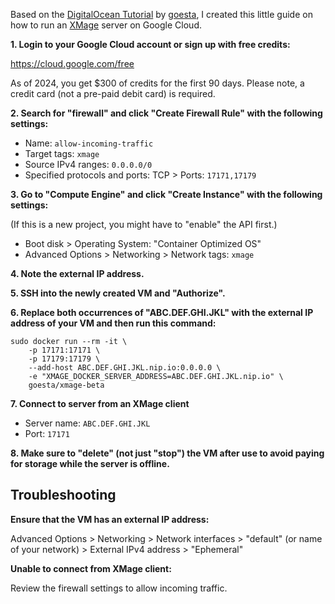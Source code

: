 Based on the [DigitalOcean Tutorial](https://github.com/goesta/docker-xmage-alpine/wiki/DigitalOcean-Tutorial) by [goesta](https://github.com/goesta), I created this little guide on how to run an [XMage](http://xmage.today/) server on Google Cloud.

__1. Login to your Google Cloud account or sign up with free credits:__ 

https://cloud.google.com/free

As of 2024, you get $300 of credits for the first 90 days. Please note, a credit card (not a pre-paid debit card) is required.

__2. Search for "firewall" and click "Create Firewall Rule" with the following settings:__
* Name: `allow-incoming-traffic`
* Target tags: `xmage`
* Source IPv4 ranges: `0.0.0.0/0`
* Specified protocols and ports: TCP > Ports: `17171,17179`

__3. Go to "Compute Engine" and click "Create Instance" with the following settings:__ 

(If this is a new project, you might have to "enable" the API first.)

* Boot disk > Operating System: "Container Optimized OS"
* Advanced Options > Networking > Network tags: `xmage`

__4. Note the external IP address.__

__5. SSH into the newly created VM and "Authorize".__

__6. Replace both occurrences of "ABC.DEF.GHI.JKL" with the external IP address of your VM and then run this command:__

```
sudo docker run --rm -it \
    -p 17171:17171 \
    -p 17179:17179 \
    --add-host ABC.DEF.GHI.JKL.nip.io:0.0.0.0 \
    -e "XMAGE_DOCKER_SERVER_ADDRESS=ABC.DEF.GHI.JKL.nip.io" \
    goesta/xmage-beta
```

__7. Connect to server from an XMage client__
* Server name: `ABC.DEF.GHI.JKL`
* Port: `17171`

__8. Make sure to "delete" (not just "stop") the VM after use to avoid paying for storage while the server is offline.__


## Troubleshooting

__Ensure that the VM has an external IP address:__

Advanced Options > Networking > Network interfaces > "default" (or name of your network) > External IPv4 address > "Ephemeral"

__Unable to connect from XMage client:__

Review the firewall settings to allow incoming traffic.
